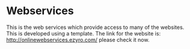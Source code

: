 # Webservices

This is the web services which provide access to many of the websites.
This is developed using a template.
The link for the website is: http://onlinewebservices.ezyro.com/
please check it now.
